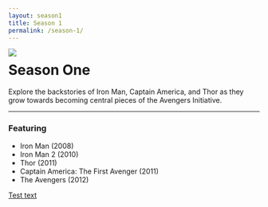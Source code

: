 ```yaml
---
layout: season1
title: Season 1
permalink: /season-1/
---
```


<img src="../assets/images/seasonOne_450px.jpg" align="left" />
  
# Season One

Explore the backstories of Iron Man, Captain America, and Thor as they grow towards becoming central pieces of the Avengers Initiative.

* * *

### Featuring
* Iron Man (2008)
* Iron Man 2 (2010)
* Thor (2011)
* Captain America: The First Avenger (2011)
* The Avengers (2012)

<a class="button" href="https://www.google.com">Test text</a>
